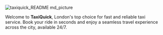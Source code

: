 ![taxiquick_README md_picture](https://github.com/user-attachments/assets/6da7622c-c334-43a1-b58f-a19e19033994)

Welcome to **TaxiQuick**, London's top choice for fast and reliable taxi service. Book your ride in seconds and enjoy a seamless travel experience across the city, available 24/7.
